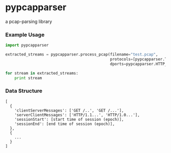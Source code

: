 pypcapparser
============

a pcap-parsing library

### Example Usage

```python
import pypcapparser

extracted_streams = pypcapparser.process_pcap(filename="test.pcap",
                                              protocols=[pypcapparser.TCP],
                                              dports=pypcapparser.HTTP_PORTS)

for stream in extracted_streams:
    print stream
```

### Data Structure

```
[
  {
    'clientServerMessages': ['GET /..', 'GET /...'],
    'serverClientMessages': ['HTTP/1.1...', 'HTTP/1.0...'],
    'sessionStart': [start time of session (epoch)],
    'sessionEnd': [end time of session (epoch)],
  },
  {
    ...
  }
]
```
